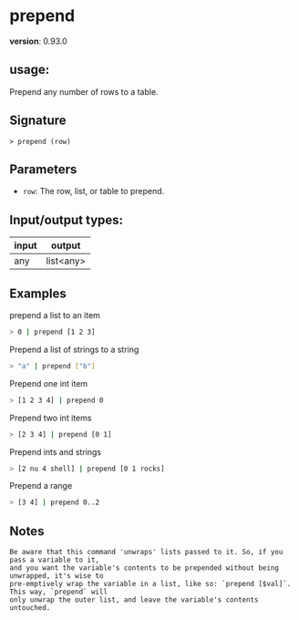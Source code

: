 # prepend

**version**: 0.93.0

## **usage**:

Prepend any number of rows to a table.

## Signature

`> prepend (row)`

## Parameters

- `row`: The row, list, or table to prepend.

## Input/output types:

| input | output      |
| ----- | ----------- |
| any   | list\<any\> |

## Examples

prepend a list to an item

```bash
> 0 | prepend [1 2 3]
```

Prepend a list of strings to a string

```bash
> "a" | prepend ["b"]
```

Prepend one int item

```bash
> [1 2 3 4] | prepend 0
```

Prepend two int items

```bash
> [2 3 4] | prepend [0 1]
```

Prepend ints and strings

```bash
> [2 nu 4 shell] | prepend [0 1 rocks]
```

Prepend a range

```bash
> [3 4] | prepend 0..2
```

## Notes

```text
Be aware that this command 'unwraps' lists passed to it. So, if you pass a variable to it,
and you want the variable's contents to be prepended without being unwrapped, it's wise to
pre-emptively wrap the variable in a list, like so: `prepend [$val]`. This way, `prepend` will
only unwrap the outer list, and leave the variable's contents untouched.
```
